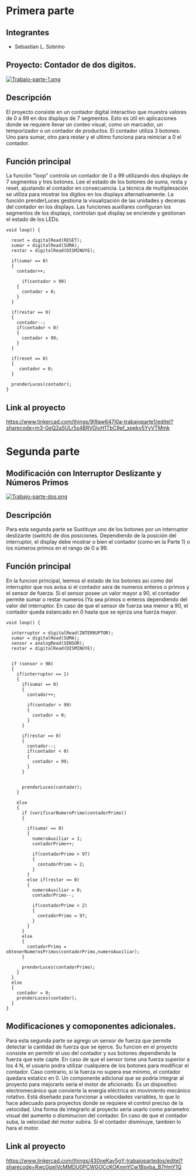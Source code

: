 # Primera parte

## Integrantes

* Sebastian L. Sobrino

## Proyecto: Contador de dos digitos.

[![Trabajo-parte-1.png](https://i.postimg.cc/Pqc3Sm8Z/Trabajo-parte-1.png)](https://postimg.cc/R37LFJdV)

## Descripción
El proyecto consiste en un contador digital interactivo que muestra valores de 0 a 99 en dos displays de 7 segmentos. Esto es útil en aplicaciones donde se requiere llevar un conteo visual, como un marcador, un temporizador o un contador de productos. El contador utiliza 3 botones: Uno para sumar, otro para restar y el ultimo funciona para reiniciar a 0 el contador.

## Función principal
La función "loop" controla un contador de 0 a 99 utilizando dos displays de 7 segmentos y tres botones. Lee el estado de los botones de suma, resta y reset, ajustando el contador en consecuencia. La técnica de multiplexación se utiliza para mostrar los dígitos en los displays alternativamente. La función prenderLuces gestiona la visualización de las unidades y decenas del contador en los displays. Las funciones auxiliares configuran los segmentos de los displays, controlan qué display se enciende y gestionan el estado de los LEDs.

```
void loop() {      

  reset = digitalRead(RESET);
  sumar = digitalRead(SUMA);
  restar = digitalRead(DISMINUYE);
  
  if(sumar == 0)
  {
  	contador++;
   
      if(contador > 99)
    {
      contador = 0;
    }
  }
  
  if(restar == 0)
  {
    contador--;
    if(contador < 0)
    {
      contador = 99;
    }
  }
  
  if(reset == 0)
  {
     contador = 0;
  } 
  
  prenderLuces(contador);
}
```

## Link al proyecto

https://www.tinkercad.com/things/9I9aw647I0a-trabajoparte1/editel?sharecode=m3-GeQ2a5ULr5s4BRVGlyH1TbC9pf_xpekv5YyVTMmk

# Segunda parte

## Modificación con Interruptor Deslizante y Números Primos

[![Trabajo-parte-dos.png](https://i.postimg.cc/cHQqLHnt/Trabajo-parte-dos.png)](https://postimg.cc/XG712nxn)

## Descripción
Para esta segunda parte se Sustituye uno de los botones por un interruptor deslizante (switch) de dos posiciones.
Dependiendo de la posición del interruptor, el display debe mostrar o bien el contador (como en la Parte 1) o los números primos en el rango de 0 a 99. 

## Función principal
En la funcion principal, leemos el estado de los botones asi como del interruptor que nos avisa si el contador sera de numeros enteros o primos y el sensor de fuerza.
Si el sensor posee un valor mayor a 90, el contador permite sumar o restar numeros (Ya sea primos o enteros dependiendo del valor del interruptor.
En caso de que el sensor de fuerza sea menor a 90, el contador queda estancado en 0 hasta que se ejerza una fuerza mayor.
```
void loop() {      

  interruptor = digitalRead(INTERRUPTOR);
  sumar = digitalRead(SUMA);
  sensor = analogRead(SENSOR);
  restar = digitalRead(DISMINUYE);
  
  
  if (sensor > 90)
  {
    if(interruptor == 1)
    {
      if(sumar == 0)
      {
        contador++;

        if(contador > 99)
        {
          contador = 0;
        }
      }

      if(restar == 0)
      {
        contador--;
        if(contador < 0)
        {
          contador = 99;
        }
      }


      prenderLuces(contador);
    }

    else
    {
      if (verificarNumeroPrimo(contadorPrimo))
      {

        if(sumar == 0)
        {
          numeroAuxiliar = 1;
          contadorPrimo++;

          if(contadorPrimo > 97)
          {
            contadorPrimo = 2;
          }
        }
        else if(restar == 0)
        {
          numeroAuxiliar = 0;
          contadorPrimo--;

          if(contadorPrimo < 2)
          {
            contadorPrimo = 97;
          }
        }
      }
      else 
      {
        contadorPrimo = obtenerNumerosPrimos(contadorPrimo,numeroAuxiliar);
      }

      prenderLuces(contadorPrimo);
    }
  }
  else
  {
    contador = 0;
    prenderLuces(contador);
  }
}
```
## Modificaciones y comoponentes adicionales.
Para esta segunda parte se agrego un sensor de fuerza que permite detectar la cantidad de fuerza que se ejerce. Su funcion en el proyecto consiste en permitir el uso del contador y sus botones dependiendo la fuerza que este capte. En caso de que el sensor tome una fuerza superior a los 4 N, el usuario podra utilizar cualquiera de los botones para modificar el contador. Caso contrario, si la fuerza no supera ese minimo, el contador quedara estatico en 0.
Un componente adicional que se podria integrar al proyecto para mejorarlo seria el motor de aficionado. Es un dispositivo electromecánico que convierte la energía eléctrica en movimiento mecánico rotativo. Está diseñado para funcionar a velocidades variables, lo que lo hace adecuado para proyectos donde se requiere el control preciso de la velocidad. Una forma de integrarlo al proyecto seria usarlo como parametro visual del aumento o disminucion del contador. En caso de que el contador suba, la velocidad del motor subira. Si el contador disminuye, tambien lo hara el motor.

## Link al proyecto

https://www.tinkercad.com/things/430neKav5gY-trabajopartedos/editel?sharecode=RwcGpelVcMMDU0PCWGOCcKOKnmYCw1Bsvba_B7HmY1Q
